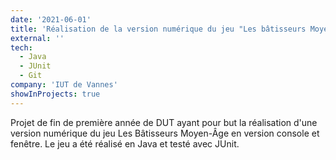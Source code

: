 ```yaml
---
date: '2021-06-01'
title: 'Réalisation de la version numérique du jeu "Les bâtisseurs Moyen-Âge"'
external: ''
tech:
  - Java
  - JUnit
  - Git
company: 'IUT de Vannes'
showInProjects: true
---
```


Projet de fin de première année de DUT ayant pour but la réalisation d'une version numérique du jeu Les Bâtisseurs Moyen-Âge en version console et fenêtre. Le jeu a été réalisé en Java et testé avec JUnit.

